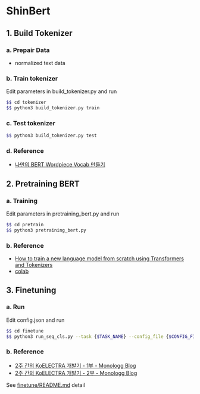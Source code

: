 # ShinBert

## 1. Build Tokenizer

### a. Prepair Data

- normalized text data

### b. Train tokenizer

Edit parameters in build_tokenizer.py and run

```bash
$$ cd tokenizer
$$ python3 build_tokenizer.py train
```

### c. Test tokenizer

```bash
$$ python3 build_tokenizer.py test
```

### d. Reference

- [나만의 BERT Wordpiece Vocab 만들기](https://monologg.kr/2020/04/27/wordpiece-vocab/)

## 2. Pretraining BERT

### a. Training

Edit parameters in pretraining_bert.py and run

```bash
$$ cd pretrain
$$ python3 pretraining_bert.py
```

### b. Reference

- [How to train a new language model from scratch using Transformers and Tokenizers](https://huggingface.co/blog/how-to-train)
- [colab](https://colab.research.google.com/github/huggingface/blog/blob/master/notebooks/01_how_to_train.ipynb)

## 3. Finetuning

### a. Run

Edit config.json and run

```bash
$$ cd finetune
$$ python3 run_seq_cls.py --task {$TASK_NAME} --config_file {$CONFIG_FILE}
```

### b. Reference

- [2주 간의 KoELECTRA 개발기 - 1부 - Monologg Blog](https://monologg.kr/2020/05/02/koelectra-part1/)
- [2주 간의 KoELECTRA 개발기 - 2부 - Monologg Blog](https://monologg.kr/2020/05/02/koelectra-part2/)

See [finetune/README.md](finetune/README.md) detail
